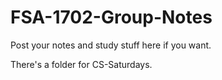 # FSA-1702-Group-Notes
Post your notes and study stuff here if you want.

There's a folder for CS-Saturdays.
